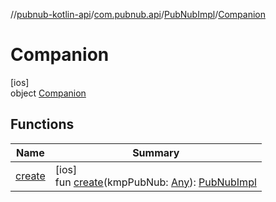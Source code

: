 //[pubnub-kotlin-api](../../../../index.md)/[com.pubnub.api](../../index.md)/[PubNubImpl](../index.md)/[Companion](index.md)

# Companion

[ios]\
object [Companion](index.md)

## Functions

| Name | Summary |
|---|---|
| [create](create.md) | [ios]<br>fun [create](create.md)(kmpPubNub: [Any](https://kotlinlang.org/api/latest/jvm/stdlib/kotlin/-any/index.html)): [PubNubImpl](../index.md) |
